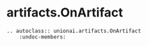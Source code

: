 # artifacts.OnArtifact

```{eval-rst}
.. autoclass:: unionai.artifacts.OnArtifact
    :undoc-members:
```